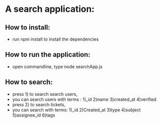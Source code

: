 # A search application:

## How to install:
* run npm install to install the dependencies

## How to run the application:
* open commandline, type node searchApp.js

## How to search:
* press 1) to search search users,  
* you can search users with terms : 1)_id  2)name  3)created_at  4)verified
* press 2) to search tickets,
* you can search with terms: 1)_id  2)Created_at  3)type  4)subject  5)assignee_id  6)tags
